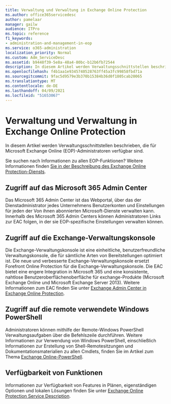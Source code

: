 ```yaml
---
title: Verwaltung und Verwaltung in Exchange Online Protection
ms.author: office365servicedesc
author: pamelaar
manager: gailw
audience: ITPro
ms.topic: reference
f1_keywords:
- administration-and-management-in-eop
ms.service: o365-administration
localization_priority: Normal
ms.custom: Adm_ServiceDesc
ms.assetid: b9448f39-5e8a-48a4-80bc-b12b6fb72544
description: In diesem Artikel werden Verwaltungsschnittstellen beschrieben, die für Microsoft Exchange Online (EOP)-Administratoren verfügbar sind.
ms.openlocfilehash: f4b1aa1e9345740528763ff45a3fc99858fbd71a
ms.sourcegitcommit: 9fac5d9579e3b370b15384b36d0f1805cab20065
ms.translationtype: MT
ms.contentlocale: de-DE
ms.lasthandoff: 04/09/2021
ms.locfileid: "51653067"
---
```

# <a name="administration-and-management-in-exchange-online-protection"></a>Verwaltung und Verwaltung in Exchange Online Protection

In diesem Artikel werden Verwaltungsschnittstellen beschrieben, die für Microsoft Exchange Online (EOP)-Administratoren verfügbar sind.
  
Sie suchen nach Informationen zu allen EOP-Funktionen? Weitere Informationen finden [Sie in der Beschreibung des Exchange Online Protection-Diensts](exchange-online-protection-service-description.md).
  
## <a name="access-to-the-microsoft-365-admin-center"></a>Zugriff auf das Microsoft 365 Admin Center

Das Microsoft 365 Admin Center ist das Webportal, über das der Dienstadministrator jedes Unternehmens Benutzerkonten und Einstellungen für jeden der Von ihnen abonnierten Microsoft-Dienste verwalten kann. Innerhalb des Microsoft 365 Admin Centers können Administratoren Links zur EAC folgen, in der sie EOP-spezifische Einstellungen verwalten können.
  
## <a name="access-to-the-exchange-admin-center"></a>Zugriff auf die Exchange-Verwaltungskonsole

Die Exchange-Verwaltungskonsole ist eine einheitliche, benutzerfreundliche Verwaltungskonsole, die für sämtliche Arten von Bereitstellungen optimiert ist. Die neue und verbesserte Exchange-Verwaltungskonsole ersetzt Forefront Online Protection für die Exchange-Verwaltungskonsole. Die EAC bietet eine engere Integration in Microsoft 365 und eine konsistente, nahtlose Benutzeroberflächenoberfläche für exchange-Produkte (Microsoft Exchange Online und Microsoft Exchange Server 2013). Weitere Informationen zum EAC finden Sie unter [Exchange Admin Center in Exchange Online Protection](/microsoft-365/security/office-365-security/exchange-admin-center-in-exchange-online-protection-eop).
  
## <a name="remote-windows-powershell-access"></a>Zugriff auf die remote verwendete Windows PowerShell

 Administratoren können mithilfe der Remote-Windows PowerShell Verwaltungsaufgaben über die Befehlszeile durchführen. Weitere Informationen zur Verwendung von Windows PowerShell, einschließlich Informationen zur Erstellung von Shell-Remotesitzungen und Dokumentationsmaterialien zu allen Cmdlets, finden Sie im Artikel zum Thema [Exchange Online-PowerShell](/powershell/exchange/exchange-online-powershell).
  
## <a name="feature-availability"></a>Verfügbarkeit von Funktionen

Informationen zur Verfügbarkeit von Features in Plänen, eigenständigen Optionen und lokalen Lösungen finden Sie unter [Exchange Online Protection Service Description](exchange-online-protection-service-description.md).
